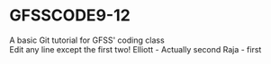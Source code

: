 # GFSSCODE9-12
A basic Git tutorial for GFSS' coding class  
Edit any line except the first two!
Elliott - Actually second
Raja - first
